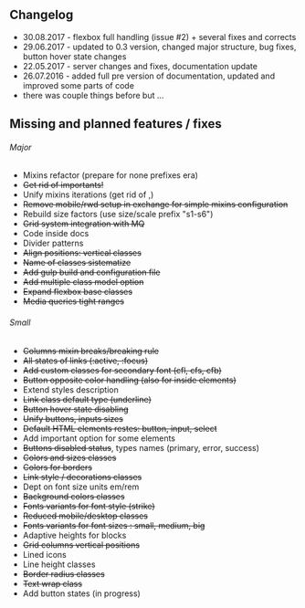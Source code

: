 ## Changelog

* 30.08.2017 - flexbox full handling (issue #2) + several fixes and corrects
* 29.06.2017 - updated to 0.3 version, changed major structure, bug fixes, button hover state changes
* 22.05.2017 - server changes and fixes, documentation update
* 26.07.2016 - added full pre version of documentation, updated and improved some parts of code
* there was couple things before but ...

<a name=""></a>
## Missing and planned features / fixes

###### Major
* Mixins refactor (prepare for none prefixes era)
* ~~Get rid of importants!~~
* Unify mixins iterations (get rid of ,)
* ~~Remove mobile/rwd setup in exchange for simple mixins configuration~~
* Rebuild size factors (use size/scale prefix "s1-s6")
* ~~Grid system integration with MQ~~
* Code inside docs
* Divider patterns
* ~~Align positions: vertical classes~~
* ~~Name of classes sistematize~~
* ~~Add gulp build and configuration file~~
* ~~Add multiple class model option~~
* ~~Expand flexbox base classes~~
* ~~Media queries tight ranges~~

###### Small
* ~~Columns mixin breaks/breaking rule~~
* ~~All states of links (:active, :focus)~~
* ~~Add custom classes for secondary font (cfl, cfs, cfb)~~
* ~~Button opposite color handling (also for inside elements)~~
* Extend styles description
* ~~Link class default type (underline)~~
* ~~Button hover state disabling~~
* ~~Unify buttons, inputs sizes~~
* ~~Default HTML elements restes: button, input, select~~
* Add important option for some elements
* ~~Buttons disabled status~~, types names (primary, error, success)
* ~~Colors and sizes classes~~
* ~~Colors for borders~~
* ~~Link style / decorations classes~~
* Dept on font size units em/rem
* ~~Background colors classes~~
* ~~Fonts variants for font style (strike)~~
* ~~Reduced mobile/desktop classes~~
* ~~Fonts variants for font sizes : small, medium, big~~
* Adaptive heights for blocks
* ~~Grid columns vertical positions~~
* Lined icons
* Line height classes
* ~~Border radius classes~~
* ~~Text wrap class~~
* Add button states (in progress)
